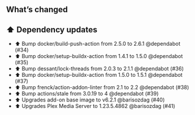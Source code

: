 ## What’s changed

## ⬆️ Dependency updates

- ⬆️ Bump docker/build-push-action from 2.5.0 to 2.6.1 @dependabot (#34)
- ⬆️ Bump docker/setup-buildx-action from 1.4.1 to 1.5.0 @dependabot (#35)
- ⬆️ Bump dessant/lock-threads from 2.0.3 to 2.1.1 @dependabot (#36)
- ⬆️ Bump docker/setup-buildx-action from 1.5.0 to 1.5.1 @dependabot (#37)
- ⬆️ Bump frenck/action-addon-linter from 2.1 to 2.2 @dependabot (#38)
- ⬆️ Bump actions/stale from 3.0.19 to 4 @dependabot (#39)
- ⬆️ Upgrades add-on base image to v6.2.1 @barisozdag (#40)
- ⬆️ Upgrades Plex Media Server to 1.23.5.4862 @barisozdag (#41)
